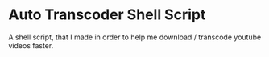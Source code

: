 # Auto Transcoder Shell Script

A shell script, that I made in order to help me download / transcode youtube videos faster.